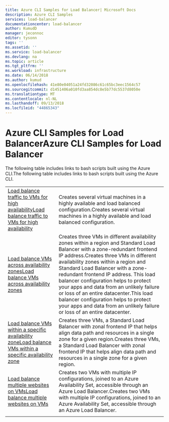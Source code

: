 ```yaml
---
title: Azure CLI Samples for Load Balancer| Microsoft Docs
description: Azure CLI Samples
services: load-balancer
documentationcenter: load-balancer
author: KumudD
manager: jeconnoc
editor: tysonn
tags: ''
ms.assetid: ''
ms.service: load-balancer
ms.devlang: na
ms.topic: article
ms.tgt_pltfrm: ''
ms.workload: infrastructure
ms.date: 06/14/2018
ms.author: kumud
ms.openlocfilehash: 41e80e04051a24fd32086c61c65bc3eec1564c57
ms.sourcegitcommit: d1451406a010fd3aa854dc8e5b77dc5537d8050e
ms.translationtype: MT
ms.contentlocale: nl-NL
ms.lasthandoff: 09/13/2018
ms.locfileid: "44865343"
---
```

# <a name="azure-cli-samples-for-load-balancer"></a><span data-ttu-id="a0388-103">Azure CLI Samples for Load Balancer</span><span class="sxs-lookup"><span data-stu-id="a0388-103">Azure CLI Samples for Load Balancer</span></span>

<span data-ttu-id="a0388-104">The following table includes links to bash scripts built using the Azure CLI.</span><span class="sxs-lookup"><span data-stu-id="a0388-104">The following table includes links to bash scripts built using the Azure CLI.</span></span>

| | |
|-|-|
| [<span data-ttu-id="a0388-105">Load balance traffic to VMs for high availability</span><span class="sxs-lookup"><span data-stu-id="a0388-105">Load balance traffic to VMs for high availability</span></span>](./scripts/load-balancer-linux-cli-sample-nlb.md) | <span data-ttu-id="a0388-106">Creates several virtual machines in a highly available and load balanced configuration.</span><span class="sxs-lookup"><span data-stu-id="a0388-106">Creates several virtual machines in a highly available and load balanced configuration.</span></span> |
| [<span data-ttu-id="a0388-107">Load balance VMs across availability zones</span><span class="sxs-lookup"><span data-stu-id="a0388-107">Load balance VMs across availability zones</span></span>](./scripts/load-balancer-linux-cli-sample-zone-redundant-frontend.md) | <span data-ttu-id="a0388-108">Creates three VMs in different availability zones within a region and Standard Load Balancer with a zone-redundant frontend IP address.</span><span class="sxs-lookup"><span data-stu-id="a0388-108">Creates three VMs in different availability zones within a region and Standard Load Balancer with a zone-redundant frontend IP address.</span></span> <span data-ttu-id="a0388-109">This load balancer configuration helps to protect your apps and data from an unlikely failure or loss of an entire datacenter.</span><span class="sxs-lookup"><span data-stu-id="a0388-109">This load balancer configuration helps to protect your apps and data from an unlikely failure or loss of an entire datacenter.</span></span> |
|[<span data-ttu-id="a0388-110">Load balance VMs within a specific availability zone</span><span class="sxs-lookup"><span data-stu-id="a0388-110">Load balance VMs within a specific availability zone</span></span>](./scripts/load-balancer-linux-cli-sample-zonal-frontend.md)|<span data-ttu-id="a0388-111">Creates three VMs, a Standard Load Balancer with zonal frontend IP that helps align data path and resources in a single zone for a given region.</span><span class="sxs-lookup"><span data-stu-id="a0388-111">Creates three VMs, a Standard Load Balancer with zonal frontend IP that helps align data path and resources in a single zone for a given region.</span></span>|
| [<span data-ttu-id="a0388-112">Load balance multiple websites on VMs</span><span class="sxs-lookup"><span data-stu-id="a0388-112">Load balance multiple websites on VMs</span></span>](./scripts/load-balancer-linux-cli-load-balance-multiple-websites-vm.md) | <span data-ttu-id="a0388-113">Creates two VMs with multiple IP configurations, joined to an Azure Availability Set, accessible through an Azure Load Balancer.</span><span class="sxs-lookup"><span data-stu-id="a0388-113">Creates two VMs with multiple IP configurations, joined to an Azure Availability Set, accessible through an Azure Load Balancer.</span></span> |
| | |

